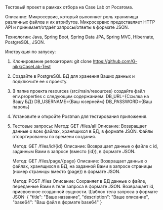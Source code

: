 Тестовый проект в рамках отбора на Case Lab от Росатома.

Описание:
Микросервис, который выполняет роль хранилища различных файлов и их атрибутов. Микросервис предоставляет HTTP API и принимает/отдаёт запросы/ответы в формате JSON.

Технологии: 
Java, Spring Boot, Spring Data JPA, Spring MVC, Hibernate, PostgreSQL, JSON.

Инструкция по запуску:
1. Клонирование репозитория:
   git clone https://github.com/G-nikk/CaseLab-Test
   
2. Создайте в PostgreSQL БД для хранения Ваших данных и подключите ее к проекту.
   
3. В папке проекта resources (src/main/resources) создайте файл env.properties с следующим содержанием:
   DB_URL={Ссылка на Вашу БД}
   DB_USERNAME={Ваш юзернейм} 
   DB_PASSWORD={Ваш пароль}
   
4. Установите и откройте Postman для тестирования приложения.
   
5. Тестовые запросы:
   Метод: GET /files/all
   Описание: Возвращает данные о всех файлах, хранящихся в БД, в формате JSON. Файлы отсортированны по времени создания.

   Метод: GET /files/id/{id}
   Описание: Возвращает данные о файле с id, заданным Вами в запросе (вместо {id}), в формате JSON.

   Метод: GET /files/page/{page}
   Описание: Возвращает данные о файлах, хранящихся в БД, на заданной Вами в запросе страницы (номер страницы вместо {page}) в формате JSON.

   Метод: POST /files
   Описание: Сохраняет в БД данные о файле, переданные Вами в теле запроса в формате JSON. Возвращает id, присвоенное созданной сущности.
   Шаблон тела запроса в формате JSON:
   {
    "title": "Ваше название",
    "description": "Ваше описание",
    "base64": "Ваш файл в формате base64"
   }
